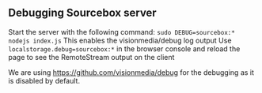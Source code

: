 ## Debugging Sourcebox server
Start the server with the following command: `sudo DEBUG=sourcebox:* nodejs index.js`
This enables the visionmedia/debug log output
Use `localstorage.debug=sourcebox:*` in the browser console and reload the page to see the RemoteStream output on the client

We are using https://github.com/visionmedia/debug for the debugging as it is disabled by default.
